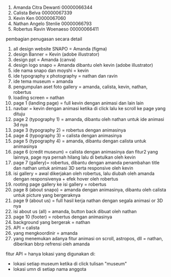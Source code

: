 1. Amanda Citra Dewanti 00000066344
2. Calista Belva 00000067339
3. Kevin Ken 00000067060
4. Nathan Angelo Stenlie 00000066793
5. Robertus Ravin Woenaeso 00000066411


pembagian penugasan secara detail

1. all design website SNAPO = Amanda (figma)
2. design Banner = Kevin (adobe illustrator)
3. design ppt = Amanda (canva)
4. design logo snapo = Amanda dibantu oleh kevin (adobe illustrator)
5. ide nama snapo dan moyshi = kevin
6. ide typography x photography = nathan dan ravin
7. ide tema museum = amanda
8. pengumpulan aset foto gallery = amanda, calista, kevin, nathan, robertus
9. loading screen = nathan 
10. page 1 (landing page) = full kevin dengan animasi dan lain lain
11. navbar = kevin dengan animasi ketika di click lalu ke scroll ke page yang dituju
12. page 2 (typography 1) = amanda, dibantu oleh nathan untuk ide animasi 3d nya
13. page 3 (typography 2) = robertus dengan animasinya
14. page 4 (typography 3) = calista dengan animasinya
15. page 5 (typography 4) = amanda, dibantu dengan calista untuk animasinya
16. page 6 (credit museum) = calista dengan animasinya dan fitur2 yang lainnya, page nya pernah hilang lalu di betulkan oleh kevin
17. page 7 (gallery)= robertus, dibantu dengan amanda penambahan title dan nathan untuk animasi 3D serta responsive oleh kevin
18. isi gallery = awal dikerjakan oleh robertus, lalu diubah oleh amanda dengan responsivenya + efek hover oleh robertus
19. rooting page gallery ke isi gallery = robertus
20. page 8 (about snapo) = amanda dengan animasinya, dibantu oleh calista untuk picture yang bergeraknya
21. page 9 (about us) = full hasil kerja nathan dengan segala animasi or 3D nya
22. isi about us (all) = amanda, button back dibuat oleh nathan
23. page 10 (footer) = robertus dengan animasinya
24. background yang bergerak = nathan
25. API = calista
26. yang mengkoordinir = amanda
27. yang menemukan adanya fitur animasi on scroll, astropos, dll = nathan, diberikan bbrp refrensi oleh amanda

fitur API = hanya lokasi yang digunakan di:
- lokasi setiap museum ketika di click tulisan "museum"
- lokasi umn di setiap nama anggota 
